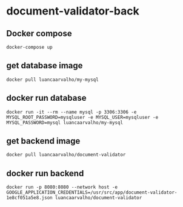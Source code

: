 # document-validator-back

## Docker compose
```docker-compose up```

## get database image
```docker pull luancaarvalho/my-mysql```

## docker run database
```docker run -it --rm --name mysql -p 3306:3306 -e MYSQL_ROOT_PASSWORD=mysqluser -e MYSQL_USER=mysqluser -e MYSQL_PASSWORD=mysql luancaarvalho/my-mysql```


## get backend image 
```docker pull luancaarvalho/document-validator```

## docker run backend
```docker run -p 8080:8080 --network host -e GOOGLE_APPLICATION_CREDENTIALS=/usr/src/app/document-validator-1e8cf051a5e8.json luancaarvalho/document-validator```

